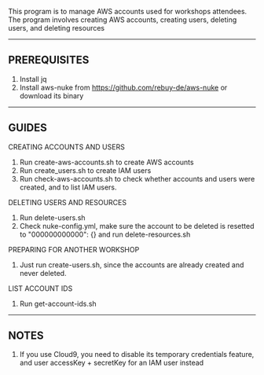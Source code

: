 This program is to manage AWS accounts used for workshops attendees.
The program involves creating AWS accounts, creating users, deleting users, and deleting resources 

-----------------------------
PREREQUISITES
-----------------------------
1. Install jq
2. Install aws-nuke from https://github.com/rebuy-de/aws-nuke or download its binary

-----------------------------
GUIDES
-----------------------------
CREATING ACCOUNTS AND USERS
1. Run create-aws-accounts.sh to create AWS accounts
2. Run create_users.sh to create IAM users
3. Run check-aws-accounts.sh to check whether accounts and users were created, and to list IAM users.

DELETING USERS AND RESOURCES
1. Run delete-users.sh
2. Check nuke-config.yml, make sure the account to be deleted is resetted to 
      "000000000000": {}
   and run delete-resources.sh

PREPARING FOR ANOTHER WORKSHOP
1. Just run create-users.sh, since the accounts are already created and never deleted.

LIST ACCOUNT IDS
1. Run get-account-ids.sh

-----------------------------
NOTES
-----------------------------
1. If you use Cloud9, you need to disable its temporary credentials feature, and user accessKey + secretKey for an IAM user instead
